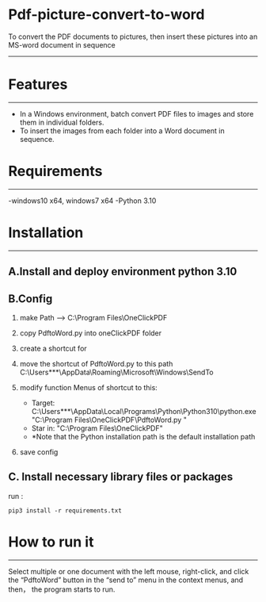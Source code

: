 # Pdf-picture-convert-to-word
To convert the PDF documents to pictures, then insert these pictures into an MS-word document in sequence


--------
# Features
--------
- In a Windows environment, batch convert PDF files to images and store them in individual folders.
- To insert the images from each folder into a Word document in sequence.

# Requirements
------------
-windows10 x64, windows7 x64 
-Python 3.10

# Installation
------------
## A.Install and deploy environment python 3.10


## B.Config
1. make Path --> C:\Program Files\OneClickPDF
2. copy PdftoWord.py into oneClickPDF folder
3. create a shortcut for 
4. move the shortcut of PdftoWord.py to this path C:\Users\***\AppData\Roaming\Microsoft\Windows\SendTo
5. modify function Menus of shortcut to this:
     - Target:   C:\Users\***\AppData\Local\Programs\Python\Python310\python.exe "C:\Program Files\OneClickPDF\PdftoWord.py "
     - Star in:  "C:\Program Files\OneClickPDF"
     - *Note that the Python installation path is the default installation path
 
6. save config

## C. Install necessary library files or packages

run :

    pip3 install -r requirements.txt  


# How to run it
-------------
Select multiple or one document with the left mouse, right-click, and click the “PdftoWord” button in the “send to” menu in the context menus, and then， the program starts to run.




